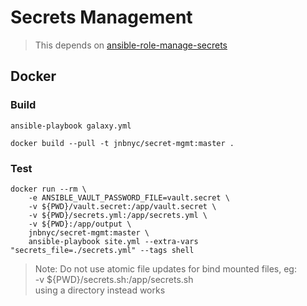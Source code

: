 # Secrets Management

> This depends on [ansible-role-manage-secrets](https://github.com/jnbnyc/ansible-secrets-management.git)

## Docker

### Build
```
ansible-playbook galaxy.yml

docker build --pull -t jnbnyc/secret-mgmt:master .
```

### Test
```
docker run --rm \
    -e ANSIBLE_VAULT_PASSWORD_FILE=vault.secret \
    -v ${PWD}/vault.secret:/app/vault.secret \
    -v ${PWD}/secrets.yml:/app/secrets.yml \
    -v ${PWD}:/app/output \
    jnbnyc/secret-mgmt:master \
    ansible-playbook site.yml --extra-vars "secrets_file=./secrets.yml" --tags shell
```

> Note:
> Do not use atomic file updates for bind mounted files, eg: <br/>
> -v ${PWD}/secrets.sh:/app/secrets.sh <br/>
> using a directory instead works
